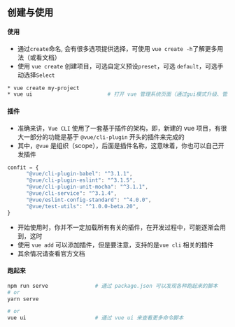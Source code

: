 ## 创建与使用


#### 使用

* 通过`create`命名, 会有很多选项提供选择，可使用 `vue create -h`了解更多用法（或看文档）
* 使用 `vue create` 创建项目，可选自定义预设`preset`，可选 `default`，可选手动选择`Select`

```bash
* vue create my-project         
* vue ui                        # 打开 vue 管理系统页面（通过gui模式升级、管理项目）
```

#### 插件

* 准确来讲，`Vue CLI` 使用了一套基于插件的架构，即，新建的 vue 项目，有很大一部分的功能是基于 `@vue/cli-plugin` 开头的插件来完成的
* 其中，`@vue` 是组织（scope），后面是插件名称，这意味着，你也可以自己开发插件 

```js
confit = {
      "@vue/cli-plugin-babel": "^3.1.1",
      "@vue/cli-plugin-eslint": "^3.1.5",
      "@vue/cli-plugin-unit-mocha": "^3.1.1",
      "@vue/cli-service": "^3.1.4",
      "@vue/eslint-config-standard": "^4.0.0",
      "@vue/test-utils": "^1.0.0-beta.20",
}
```

* 开始使用时，你并不一定加载所有有关的插件，在开发过程中，可能逐渐会用到，这时
* 使用 `vue add` 可以添加插件，但是要注意，支持的是`vue cli` 相关的插件
* 其余情况请查看官方文档


#### 跑起来

```bash
npm run serve               # 通过 package.json 可以发现各种跑起来的脚本
# or
yarn serve

# or
vue ui                      # 通过 vue ui 来查看更多命令脚本
```



